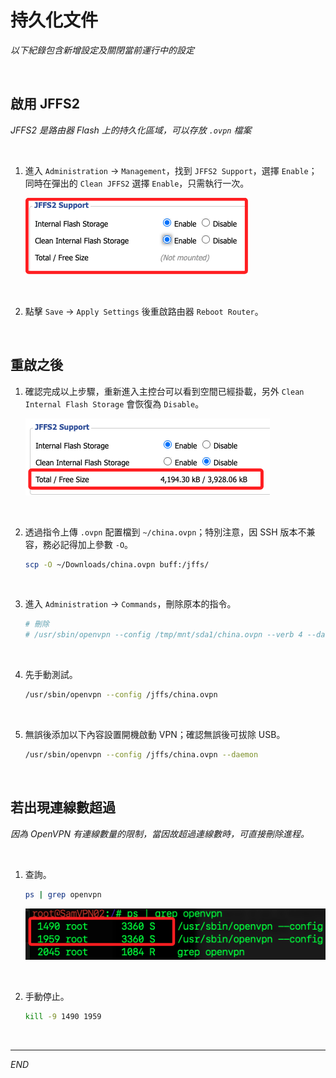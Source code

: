 # 持久化文件

_以下紀錄包含新增設定及關閉當前運行中的設定_

<br>

## 啟用 JFFS2

_JFFS2 是路由器 Flash 上的持久化區域，可以存放 `.ovpn` 檔案_

<br>

1. 進入 `Administration` → `Management`，找到 `JFFS2 Support`，選擇 `Enable`；同時在彈出的 `Clean JFFS2` 選擇 `Enable`，只需執行一次。

    ![](images/img_120.png)

<br>

2. 點擊 `Save` → `Apply Settings` 後重啟路由器 `Reboot Router`。

<br>

## 重啟之後

1. 確認完成以上步驟，重新進入主控台可以看到空間已經掛載，另外 `Clean Internal Flash Storage` 會恢復為 `Disable`。

    ![](images/img_121.png)

<br>

2. 透過指令上傳 `.ovpn` 配置檔到 `~/china.ovpn`；特別注意，因 SSH 版本不兼容，務必記得加上參數 `-O`。

    ```bash
    scp -O ~/Downloads/china.ovpn buff:/jffs/
    ```

<br>

3. 進入 `Administration` → `Commands`，刪除原本的指令。

    ```bash
    # 刪除
    # /usr/sbin/openvpn --config /tmp/mnt/sda1/china.ovpn --verb 4 --daemon
    ```

<br>

4. 先手動測試。

    ```bash
    /usr/sbin/openvpn --config /jffs/china.ovpn
    ```

<br>

5. 無誤後添加以下內容設置開機啟動 VPN；確認無誤後可拔除 USB。

    ```bash
    /usr/sbin/openvpn --config /jffs/china.ovpn --daemon
    ```

<br>

## 若出現連線數超過

_因為 OpenVPN 有連線數量的限制，當因故超過連線數時，可直接刪除進程。_

<br>

1. 查詢。

    ```bash
    ps | grep openvpn
    ```

    ![](images/img_122.png)

<br>

2. 手動停止。

    ```bash
    kill -9 1490 1959
    ```

<br>

___

_END_